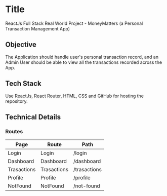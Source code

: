 # Title
ReactJs Full Stack Real World Project - MoneyMatters (a Personal Transaction Management App)

## Objective
The Application should handle user's personal transaction record, and an Admin User should be able to view all the transactions recorded across the App.
    
## Tech Stack
Use ReactJs, React Router, HTML, CSS and GitHub for hosting the repository.

## Technical Details

### Routes

| Page        | Route       | Path         |
| ----------- | ----------- | ------------ |
| Login       | Login       | /login       |
| Dashboard   | Dashboard   | /dashboard   |
| Trasactions | Trasactions | /trasactions |
| Profile     | Profile     | /profile     |
| NotFound    | NotFound    | /not-found   |        
